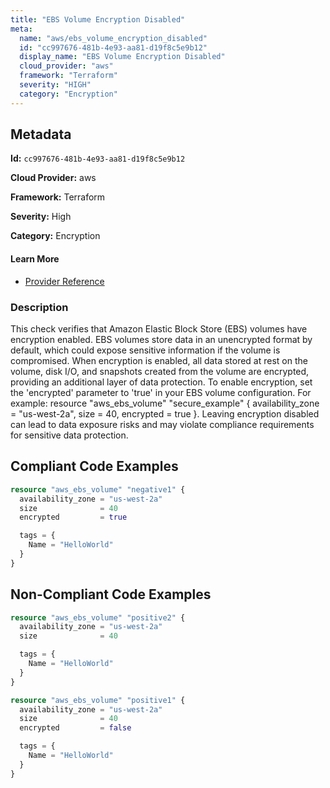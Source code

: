 ```yaml
---
title: "EBS Volume Encryption Disabled"
meta:
  name: "aws/ebs_volume_encryption_disabled"
  id: "cc997676-481b-4e93-aa81-d19f8c5e9b12"
  display_name: "EBS Volume Encryption Disabled"
  cloud_provider: "aws"
  framework: "Terraform"
  severity: "HIGH"
  category: "Encryption"
---
```

## Metadata

**Id:** `cc997676-481b-4e93-aa81-d19f8c5e9b12`

**Cloud Provider:** aws

**Framework:** Terraform

**Severity:** High

**Category:** Encryption

#### Learn More

 - [Provider Reference](https://registry.terraform.io/providers/hashicorp/aws/latest/docs/resources/ebs_volume#encrypted)

### Description

 This check verifies that Amazon Elastic Block Store (EBS) volumes have encryption enabled. EBS volumes store data in an unencrypted format by default, which could expose sensitive information if the volume is compromised. When encryption is enabled, all data stored at rest on the volume, disk I/O, and snapshots created from the volume are encrypted, providing an additional layer of data protection. To enable encryption, set the 'encrypted' parameter to 'true' in your EBS volume configuration. For example: resource "aws_ebs_volume" "secure_example" { availability_zone = "us-west-2a", size = 40, encrypted = true }. Leaving encryption disabled can lead to data exposure risks and may violate compliance requirements for sensitive data protection.


## Compliant Code Examples
```terraform
resource "aws_ebs_volume" "negative1" {
  availability_zone = "us-west-2a"
  size              = 40
  encrypted         = true

  tags = {
    Name = "HelloWorld"
  }
}

```
## Non-Compliant Code Examples
```terraform
resource "aws_ebs_volume" "positive2" {
  availability_zone = "us-west-2a"
  size              = 40

  tags = {
    Name = "HelloWorld"
  }
}

```

```terraform
resource "aws_ebs_volume" "positive1" {
  availability_zone = "us-west-2a"
  size              = 40
  encrypted         = false

  tags = {
    Name = "HelloWorld"
  }
}

```
